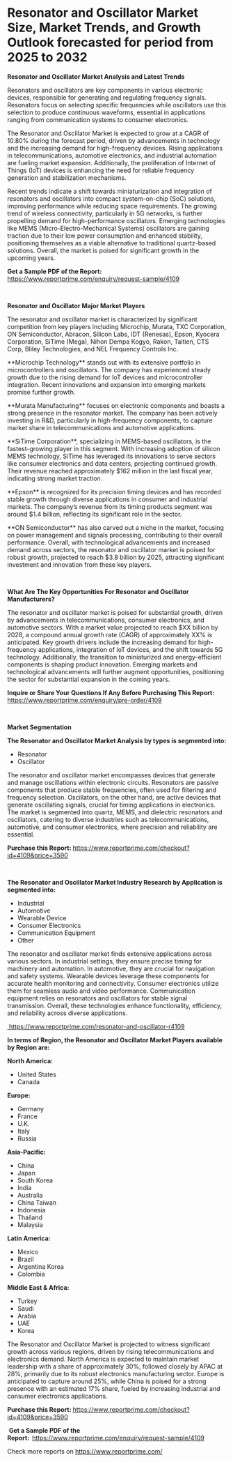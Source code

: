 <p><h1>Resonator and Oscillator Market Size, Market Trends, and Growth Outlook forecasted for period from 2025 to 2032</h1></p><p><strong>Resonator and Oscillator Market Analysis and Latest Trends</strong></p>
<p><p>Resonators and oscillators are key components in various electronic devices, responsible for generating and regulating frequency signals. Resonators focus on selecting specific frequencies while oscillators use this selection to produce continuous waveforms, essential in applications ranging from communication systems to consumer electronics.</p><p>The Resonator and Oscillator Market is expected to grow at a CAGR of 10.80% during the forecast period, driven by advancements in technology and the increasing demand for high-frequency devices. Rising applications in telecommunications, automotive electronics, and industrial automation are fueling market expansion. Additionally, the proliferation of Internet of Things (IoT) devices is enhancing the need for reliable frequency generation and stabilization mechanisms.</p><p>Recent trends indicate a shift towards miniaturization and integration of resonators and oscillators into compact system-on-chip (SoC) solutions, improving performance while reducing space requirements. The growing trend of wireless connectivity, particularly in 5G networks, is further propelling demand for high-performance oscillators. Emerging technologies like MEMS (Micro-Electro-Mechanical Systems) oscillators are gaining traction due to their low power consumption and enhanced stability, positioning themselves as a viable alternative to traditional quartz-based solutions. Overall, the market is poised for significant growth in the upcoming years.</p></p>
<p><strong>Get a Sample PDF of the Report:&nbsp;</strong> <a href="https://www.reportprime.com/enquiry/request-sample/4109?utm_campaign=3289&utm_medium=2&utm_source=Github&utm_content=ia&utm_term=18032025&utm_id=resonator-and-oscillator">https://www.reportprime.com/enquiry/request-sample/4109</a></p>
<p>&nbsp;</p>
<p><strong>Resonator and Oscillator Major Market Players</strong></p>
<p><p>The resonator and oscillator market is characterized by significant competition from key players including Microchip, Murata, TXC Corporation, ON Semiconductor, Abracon, Silicon Labs, IDT (Renesas), Epson, Kyocera Corporation, SiTime (Mega), Nihon Dempa Kogyo, Rakon, Taitien, CTS Corp, Bliley Technologies, and NEL Frequency Controls Inc.</p><p>**Microchip Technology** stands out with its extensive portfolio in microcontrollers and oscillators. The company has experienced steady growth due to the rising demand for IoT devices and microcontroller integration. Recent innovations and expansion into emerging markets promise further growth.</p><p>**Murata Manufacturing** focuses on electronic components and boasts a strong presence in the resonator market. The company has been actively investing in R&D, particularly in high-frequency components, to capture market share in telecommunications and automotive applications. </p><p>**SiTime Corporation**, specializing in MEMS-based oscillators, is the fastest-growing player in this segment. With increasing adoption of silicon MEMS technology, SiTime has leveraged its innovations to serve sectors like consumer electronics and data centers, projecting continued growth. Their revenue reached approximately $162 million in the last fiscal year, indicating strong market traction.</p><p>**Epson** is recognized for its precision timing devices and has recorded stable growth through diverse applications in consumer and industrial markets. The company’s revenue from its timing products segment was around $1.4 billion, reflecting its significant role in the sector.</p><p>**ON Semiconductor** has also carved out a niche in the market, focusing on power management and signals processing, contributing to their overall performance. Overall, with technological advancements and increased demand across sectors, the resonator and oscillator market is poised for robust growth, projected to reach $3.8 billion by 2025, attracting significant investment and innovation from these key players.</p></p>
<p>&nbsp;</p>
<p><strong>What Are The Key Opportunities For Resonator and Oscillator Manufacturers?</strong></p>
<p><p>The resonator and oscillator market is poised for substantial growth, driven by advancements in telecommunications, consumer electronics, and automotive sectors. With a market value projected to reach $XX billion by 2028, a compound annual growth rate (CAGR) of approximately XX% is anticipated. Key growth drivers include the increasing demand for high-frequency applications, integration of IoT devices, and the shift towards 5G technology. Additionally, the transition to miniaturized and energy-efficient components is shaping product innovation. Emerging markets and technological advancements will further augment opportunities, positioning the sector for substantial expansion in the coming years.</p></p>
<p><strong>Inquire or Share Your Questions If Any Before Purchasing This Report:</strong> <a href="https://www.reportprime.com/enquiry/pre-order/4109?utm_campaign=3289&utm_medium=2&utm_source=Github&utm_content=ia&utm_term=18032025&utm_id=resonator-and-oscillator">https://www.reportprime.com/enquiry/pre-order/4109</a></p>
<p>&nbsp;</p>
<p><strong>Market Segmentation</strong></p>
<p><strong>The Resonator and Oscillator Market Analysis by types is segmented into:</strong></p>
<p><ul><li>Resonator</li><li>Oscillator</li></ul></p>
<p><p>The resonator and oscillator market encompasses devices that generate and manage oscillations within electronic circuits. Resonators are passive components that produce stable frequencies, often used for filtering and frequency selection. Oscillators, on the other hand, are active devices that generate oscillating signals, crucial for timing applications in electronics. The market is segmented into quartz, MEMS, and dielectric resonators and oscillators, catering to diverse industries such as telecommunications, automotive, and consumer electronics, where precision and reliability are essential.</p></p>
<p><strong>Purchase this Report:&nbsp;</strong><a href="https://www.reportprime.com/checkout?id=4109&price=3590&utm_campaign=3289&utm_medium=2&utm_source=Github&utm_content=ia&utm_term=18032025&utm_id=resonator-and-oscillator">https://www.reportprime.com/checkout?id=4109&price=3590</a></p>
<p>&nbsp;</p>
<p><strong>The Resonator and Oscillator Market Industry Research by Application is segmented into:</strong></p>
<p><ul><li>Industrial</li><li>Automotive</li><li>Wearable Device</li><li>Consumer Electronics</li><li>Communication Equipment</li><li>Other</li></ul></p>
<p><p>The resonator and oscillator market finds extensive applications across various sectors. In industrial settings, they ensure precise timing for machinery and automation. In automotive, they are crucial for navigation and safety systems. Wearable devices leverage these components for accurate health monitoring and connectivity. Consumer electronics utilize them for seamless audio and video performance. Communication equipment relies on resonators and oscillators for stable signal transmission. Overall, these technologies enhance functionality, efficiency, and reliability across diverse applications.</p></p>
<p><a href="https://www.reportprime.com/resonator-and-oscillator-r4109?utm_campaign=3289&utm_medium=2&utm_source=Github&utm_content=ia&utm_term=18032025&utm_id=resonator-and-oscillator">&nbsp;https://www.reportprime.com/resonator-and-oscillator-r4109</a></p>
<p><strong>In terms of Region, the Resonator and Oscillator Market Players available by Region are:</strong></p>
<p>
    <p> <strong> North America: </strong>
        <ul>
            <li>United States</li>
            <li>Canada</li>
        </ul>
        </p> 
    <p> <strong> Europe: </strong>
        <ul>
            <li>Germany</li>
            <li>France</li>
            <li>U.K.</li>
            <li>Italy</li>
            <li>Russia</li>
        </ul>
        </p> 
    <p> <strong> Asia-Pacific: </strong>
        <ul>
            <li>China</li>
            <li>Japan</li>
            <li>South Korea</li>
            <li>India</li>
            <li>Australia</li>
            <li>China Taiwan</li>
            <li>Indonesia</li>
            <li>Thailand</li>
            <li>Malaysia</li>
        </ul>
        </p> 
    <p> <strong> Latin America: </strong>
        <ul>
            <li>Mexico</li>
            <li>Brazil</li>
            <li>Argentina Korea</li>
            <li>Colombia</li>
        </ul>
        </p> 
    <p> <strong> Middle East & Africa: </strong>
        <ul>
            <li>Turkey</li>
            <li>Saudi</li>
            <li>Arabia</li>
            <li>UAE</li>
            <li>Korea</li>
        </ul>
    </p>
    </p>
<p><p>The Resonator and Oscillator Market is projected to witness significant growth across various regions, driven by rising telecommunications and electronics demand. North America is expected to maintain market leadership with a share of approximately 30%, followed closely by APAC at 28%, primarily due to its robust electronics manufacturing sector. Europe is anticipated to capture around 25%, while China is poised for a strong presence with an estimated 17% share, fueled by increasing industrial and consumer electronics applications.</p></p>
<p><strong>Purchase this Report: </strong><a href="https://www.reportprime.com/checkout?id=4109&price=3590&utm_campaign=3289&utm_medium=2&utm_source=Github&utm_content=ia&utm_term=18032025&utm_id=resonator-and-oscillator">https://www.reportprime.com/checkout?id=4109&price=3590</a></p>
<p>&nbsp;<strong>Get a Sample PDF of the Report:&nbsp;&nbsp;</strong><a href="https://www.reportprime.com/enquiry/request-sample/4109?utm_campaign=3289&utm_medium=2&utm_source=Github&utm_content=ia&utm_term=18032025&utm_id=resonator-and-oscillator">https://www.reportprime.com/enquiry/request-sample/4109</a></p>
<p><strong></strong></p>
<p>Check more reports on <a href="https://www.reportprime.com/?utm_campaign=3289&utm_medium=2&utm_source=Github&utm_content=ia&utm_term=18032025&utm_id=resonator-and-oscillator">https://www.reportprime.com/</a></p>